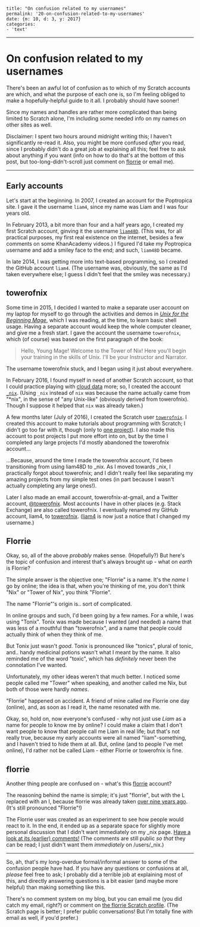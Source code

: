 
    title: "On confusion related to my usernames"
    permalink: '20-on-confusion-related-to-my-usernames'
    date: {m: 10, d: 3, y: 2017}
    categories:
    - 'text'

---

# On confusion related to my usernames

There's been an awful lot of confusion as to which of my Scratch accounts are which, and what the purpose of each one is, so I'm feeling obliged to make a hopefully-helpful guide to it all. I probably should have sooner!

Since my names and handles are rather more complicated than being limited to Scratch alone, I'm including some needed info on my names on other sites as well.

Disclaimer: I spent two hours around midnight writing this; I haven't significantly re-read it. Also, you might be more confused *after* you read, since I probably didn't do a great job at explaining all this; feel free to ask about anything if you want (info on how to do that's at the bottom of this post, but too-long-didn't-scroll just comment on [fIorrie][scratch-florrie] or email me).

---

## Early accounts

Let's start at the beginning. In 2007, I created an account for the Poptropica site. I gave it the username `liam4`, since my name was Liam and I was four years old.

In February 2013, a bit more than four and a half years ago, I created my first Scratch account, ginving it the username [`liam48D`][scratch-liam48D]. (This was, for all practical purposes, my first real existence on the internet, besides a few comments on some KhanAcademy videos.) I figured I'd take my Poptropica username and add a smiley face to the end; and such, `liam48D` became.

In late 2014, I was getting more into text-based programming, so I created the GitHub account `liam4`. (The username was, obviously, the same as I'd taken everywhere else; I guess I didn't feel that the smiley was necessary.)

## towerofnix

Some time in 2015, I decided I wanted to make a separate user account on my laptop for myself to go through the activities and demos in [*Unix for the Beginning Mage*][ufbm], which I was reading, at the time, to learn basic shell usage. Having a separate account would keep the whole computer cleaner, and give me a fresh start. I gave the account the username `towerofnix`, which (of course) was based on the first paragraph of the book:

> Hello, Young Mage! Welcome to the Tower of Nix! Here you'll begin your training in the skills of Unix. I'll be your Instructor and Narrator.

The username towerofnix stuck, and I began using it just about everywhere.

In February 2016, I found myself in need of another Scratch account, so that I could practice playing with [cloud data][cloud-data] more; so, I created the account [`_nix`][scratch-nix]. (Using `_nix` instead of `nix` was because the name actually came from "\*nix", in the sense of "any Unix-like" (obviously derived from towerofnix). Though I suppose it helped that `nix` was already taken.)

A few months later (July of 2016), I created the Scratch user [`towerofnix`][scratch-towerofnix]. I created this account to make tutorials about programming with Scratch; I didn't go too far with it, though (only to [one project](https://scratch.mit.edu/projects/116852216/)). I also made this account to post projects I put more effort into on, but by the time I completed any large projects I'd mostly abandoned the towerofnix account...

...Because, around the time I made the towerofnix account, I'd been transitioning from using liam48D to \_nix. As I moved towards \_nix, I practically forgot about towerofnix; and I didn't really feel like separating my amazing projects from my simple test ones (in part because I wasn't actually completing any large ones!).

Later I also made an email account, towerofnix-at-gmail, and a Twitter account, [@towerofnix][twitter]. Most accounts I have in other places (e.g. Stack Exchange) are also called towerofnix. I eventually renamed my GitHub account, liam4, to [towerofnix][github-towerofnix]. ([liam4][github-liam4] is now just a notice that I changed my username.)

## Florrie

Okay, so, all of the above *probably* makes sense. (Hopefully?) But here's the topic of confusion and interest that's always brought up - what on *earth* is Florrie?

The simple answer is the objective one; "Florrie" is a name. It's the *name* I go by online; the idea is that, when you're thinking of me, you don't think "Nix" or "Tower of Nix", you think "Florrie".

The name "Florrie"'s origin is.. sort of complicated.

In online groups and such, I'd been going by a few names. For a while, I was using "Tonix". Tonix was made because I wanted (and needed) a name that was less of a mouthful than "towerofnix", and a name that people could actually think of when they think of me.

But Tonix just wasn't *good*. Tonix is pronounced like "tonics", plural of tonic, and.. handy medicinal potions wasn't what I meant by the name. It also reminded me of the word "toxic", which has *definitely* never been the connotation I've wanted.

Unfortunately, my other ideas weren't that much better. I noticed some people called me "Tower" when speaking, and another called me Nix, but both of those were hardly *names*.

"Florrie" happened on accident. A friend of mine called me Florrie one day (online), and, as soon as I read it, the name resonated with me.

Okay, so, hold on, now everyone's confused - why not just use *Liam* as a name for people to know me by online? I could make a claim that I don't want people to know that people call me Liam in real life; but that's not really true, because my early accounts were all named "liam"-something, and I haven't tried to hide them at all. But, online (and to people I've met online), I'd rather not be called Liam - either Florrie or towerofnix is fine.

## fIorrie

Another thing people are confused on - what's this [fIorrie][scratch-florrie] account?

The reasoning behind the name is simple; it's just "florrie", but with the L replaced with an I, because florrie was already taken [over nine years ago](https://scratch.mit.edu/users/florrie/). (It's still pronounced "Florrie"!)

The Florrie user was created as an experiment to see how people would react to it. In the end, it ended up as a separate space for slightly more personal discussion that I didn't want immediately on my \_nix page. [Have a look at its (earlier) comments!](https://scratch.mit.edu/users/fIorrie/#comments) (The comments are still public *so that* they can be read; I just didn't want them *immediately* on /users/\_nix.)

---

So, ah, that's my long-overdue formal/informal answer to some of the confusion people have had. If you have any questions or confusions at all, *please* feel free to ask; I probably did a terrible job at explaining most of this, and directly answering questions is a bit easier (and maybe more helpful) than making something like this.

There's no comment system on my blog, but you can email me (you did catch my email, right?) or comment on [the fIorrie Scratch profile][scratch-florrie]. (The Scratch page is better; I prefer public conversations! But I'm totally fine with email as well, if you'd prefer.)

  [scratch-liam48D]: https://scratch.mit.edu/users/liam48D/
  [scratch-nix]: https://scratch.mit.edu/users/_nix/
  [scratch-towerofnix]: https://scratch.mit.edu/users/towerofnix/
  [scratch-florrie]: https://scratch.mit.edu/users/fIorrie/
  [github-towerofnix]: https://github.com/towerofnix/
  [github-liam4]: https://github.com/liam4/
  [twitter]: https://twitter.com/towerofnix/
  [ufbm]: http://unixmages.com/
  [cloud-data]: https://wiki.scratch.mit.edu/wiki/Cloud_Data
